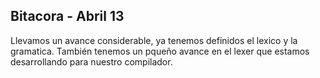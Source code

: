 ## Bitacora - Abril 13

Llevamos un avance considerable, ya tenemos definidos el lexico y la gramatica. También tenemos un pqueño avance en el lexer que estamos desarrollando para nuestro compilador.
